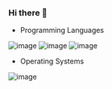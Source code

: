 ### Hi there 👋
- Programming Languages

![image](https://img.shields.io/badge/HTML5-E34F26?style=for-the-badge&logo=html5&logoColor=white)
![image](https://img.shields.io/badge/Python-FFD43B?style=for-the-badge&logo=python&logoColor=blue)
![image](https://img.shields.io/badge/PHP-777BB4?style=for-the-badge&logo=php&logoColor=white)

- Operating Systems

![image](https://img.shields.io/badge/Google_chrome-4285F4?style=for-the-badge&logo=Google-chrome&logoColor=white)
